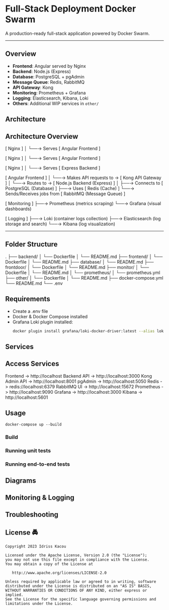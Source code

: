 # Full-Stack Deployment Docker Swarm

A production-ready full-stack application powered by Docker Swarm. 

---

## Overview
- **Frontend**: Angular served by Nginx
- **Backend**: Node.js (Express)
- **Database**: PostgreSQL + pgAdmin
- **Message Queue**: Redis, RabbitMQ
- **API Gateway**: Kong
- **Monitoring**: Prometheus + Grafana
- **Logging**: Elasticsearch, Kibana, Loki
- **Others**: Additional WIP services in `other/`


## Architecture

Architecture Overview
---------------------
[ Nginx ]
   │
   └──→ Serves [ Angular Frontend ]

[ Nginx ]
   │
   └──→ Serves [ Angular Frontend ]

[ Nginx ]
   │
   └──→ Serves [ Express Backend ]

[ Angular Frontend ]
   │
   └──→ Makes API requests to → [ Kong API Gateway ]
                                      │
                                      └──→ Routes to → [ Node.js Backend (Express) ]
                                                        │
                                                        ├──→ Connects to [ PostgreSQL (Database) ]
                                                        ├──→ Uses [ Redis (Cache) ]
                                                        └──→ Sends/Receives jobs from [ RabbitMQ (Message Queue) ]

[ Monitoring ]
   ├──→ Prometheus (metrics scraping)
   └──→ Grafana (visual dashboards)

[ Logging ]
   ├──→ Loki (container logs collection)
   ├──→ Elasticsearch (log storage and search)
   └──→ Kibana (log visualization)

---

Folder Structure
---------------------

.
├── backend/
│   └── Dockerfile
│   └── README.md
├── frontend/
│   └── Dockerfile
│   └── README.md
├── database/
│   └── README.md
├── frontdoor/
│   └── Dockerfile
│   └── README.md
├── monitor/
│   └── Dockerfile
│   └── README.md
│   └── prometheus/
│        └── prometheus.yml
├── other/
│   └── Dockerfile
│   └── README.md
├── docker-compose.yml
└── README.md
└── .env

## Requirements

- Create a .env file
- Docker & Docker Compose installed
- Grafana Loki plugin installed:
  ```bash
  docker plugin install grafana/loki-docker-driver:latest --alias loki --grant-all-permissions

## Services

Access Services
---------------

Frontend        -> http://localhost
Backend API     -> http://localhost:3000
Kong Admin API  -> http://localhost:8001
pgAdmin         -> http://localhost:5050
Redis           -> redis://localhost:6379
RabbitMQ UI     -> http://localhost:15672
Prometheus      -> http://localhost:9090
Grafana         -> http://localhost:3000
Kibana          -> http://localhost:5601

## Usage

``` docker-compose up --build ```

### Build

### Running unit tests

### Running end-to-end tests

## Diagrams 

## Monitoring & Logging

## Troubleshooting

## License :oncoming_police_car:
    Copyright 2023 Idriss Kacou

    Licensed under the Apache License, Version 2.0 (the "License");
    you may not use this file except in compliance with the License.
    You may obtain a copy of the License at

       http://www.apache.org/licenses/LICENSE-2.0

    Unless required by applicable law or agreed to in writing, software
    distributed under the License is distributed on an "AS IS" BASIS,
    WITHOUT WARRANTIES OR CONDITIONS OF ANY KIND, either express or implied.
    See the License for the specific language governing permissions and
    limitations under the License.